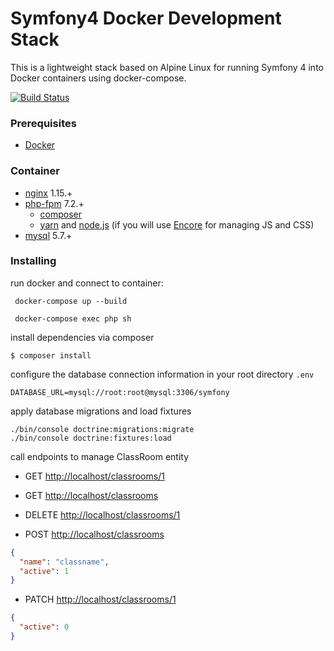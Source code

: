 # Symfony4 Docker Development Stack
This is a lightweight stack based on Alpine Linux for running Symfony 4 into Docker containers using docker-compose. 

[![Build Status](https://travis-ci.org/coloso/symfony-docker.svg?branch=master)](https://travis-ci.org/coloso/symfony-docker)
### Prerequisites
* [Docker](https://www.docker.com/)

### Container
 - [nginx](https://hub.docker.com/_/nginx/) 1.15.+
 - [php-fpm](https://hub.docker.com/_/php/) 7.2.+
    - [composer](https://getcomposer.org/) 
    - [yarn](https://yarnpkg.com/lang/en/) and [node.js](https://nodejs.org/en/) (if you will use [Encore](https://symfony.com/doc/current/frontend/encore/installation.html) for managing JS and CSS)
- [mysql](https://hub.docker.com/_/mysql/) 5.7.+

### Installing

run docker and connect to container:
```
 docker-compose up --build
```
```
 docker-compose exec php sh
```

install dependencies via composer
```
$ composer install
```

configure the database connection information in your root directory `.env` 
```
DATABASE_URL=mysql://root:root@mysql:3306/symfony
```

apply database migrations and load fixtures
```
./bin/console doctrine:migrations:migrate
./bin/console doctrine:fixtures:load
```

call endpoints to manage ClassRoom entity
- GET [http://localhost/classrooms/1](http://localhost/classrooms/1)
- GET [http://localhost/classrooms](http://localhost/classrooms)

- DELETE [http://localhost/classrooms/1](http://localhost/classrooms/1)

- POST [http://localhost/classrooms](http://localhost/classroom)
```json
{
  "name": "classname",
  "active": 1
}
``` 


- PATCH [http://localhost/classrooms/1](http://localhost/classroom/1)
```json
{
  "active": 0
}
``` 

